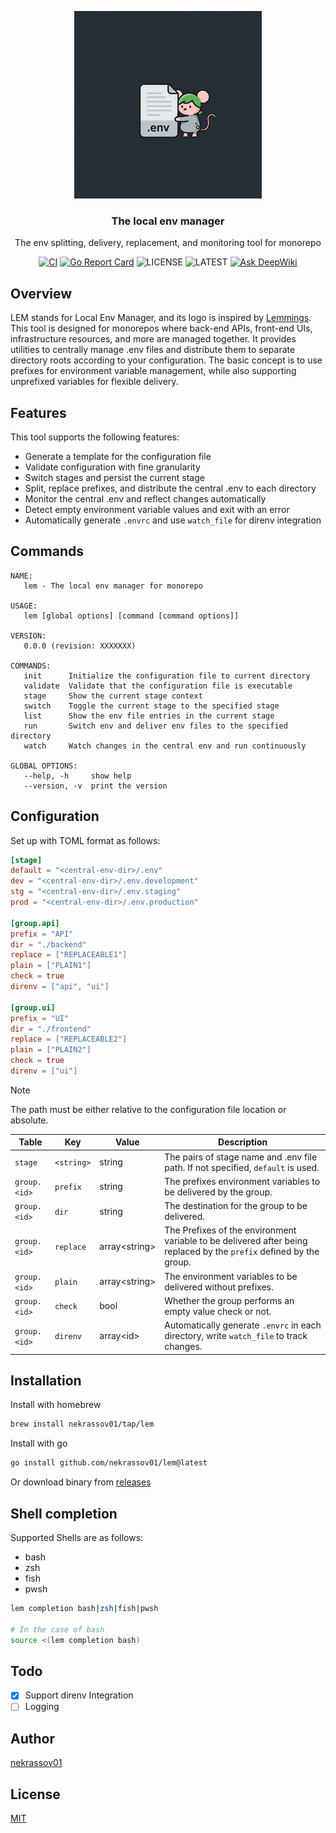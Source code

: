<p align="center">
  <img alt="lem logo" src="./_assets/logo.png" height="300" />
  <h3 align="center">The local env manager</h3>
  <p align="center">The env splitting, delivery, replacement, and monitoring tool for monorepo</p>
  <p align="center">
    <a href="https://github.com/nekrassov01/lem/actions/workflows/ci.yml"><img src="https://github.com/nekrassov01/lem/actions/workflows/ci.yml/badge.svg" alt="CI" /></a>
    <a href="https://goreportcard.com/report/github.com/nekrassov01/lem"><img src="https://goreportcard.com/badge/github.com/nekrassov01/lem" alt="Go Report Card" /></a>
    <img src="https://img.shields.io/github/license/nekrassov01/lem" alt="LICENSE" />
    <img src="https://img.shields.io/github/v/release/nekrassov01/lem" alt="LATEST" />
    <a href="https://deepwiki.com/nekrassov01/lem"><img src="https://deepwiki.com/badge.svg" alt="Ask DeepWiki" /></a>
  </p>
</p>

## Overview

LEM stands for Local Env Manager, and its logo is inspired by [Lemmings](https://en.wikipedia.org/wiki/Lemmings_%28video_game%29). This tool is designed for monorepos where back-end APIs, front-end UIs, infrastructure resources, and more are managed together. It provides utilities to centrally manage .env files and distribute them to separate directory roots according to your configuration.
The basic concept is to use prefixes for environment variable management, while also supporting unprefixed variables for flexible delivery.

## Features

This tool supports the following features:

- Generate a template for the configuration file
- Validate configuration with fine granularity
- Switch stages and persist the current stage
- Split, replace prefixes, and distribute the central .env to each directory
- Monitor the central .env and reflect changes automatically
- Detect empty environment variable values and exit with an error
- Automatically generate `.envrc` and use `watch_file` for direnv integration

## Commands

```text
NAME:
   lem - The local env manager for monorepo

USAGE:
   lem [global options] [command [command options]]

VERSION:
   0.0.0 (revision: XXXXXXX)

COMMANDS:
   init      Initialize the configuration file to current directory
   validate  Validate that the configuration file is executable
   stage     Show the current stage context
   switch    Toggle the current stage to the specified stage
   list      Show the env file entries in the current stage
   run       Switch env and deliver env files to the specified directory
   watch     Watch changes in the central env and run continuously

GLOBAL OPTIONS:
   --help, -h     show help
   --version, -v  print the version
```

## Configuration

Set up with TOML format as follows:

```toml
[stage]
default = "<central-env-dir>/.env"
dev = "<central-env-dir>/.env.development"
stg = "<central-env-dir>/.env.staging"
prod = "<central-env-dir>/.env.production"

[group.api]
prefix = "API"
dir = "./backend"
replace = ["REPLACEABLE1"]
plain = ["PLAIN1"]
check = true
direnv = ["api", "ui"]

[group.ui]
prefix = "UI"
dir = "./frontend"
replace = ["REPLACEABLE2"]
plain = ["PLAIN2"]
check = true
direnv = ["ui"]
```

>[!NOTE]
>The path must be either relative to the configuration file location or absolute.

| Table        | Key        | Value           | Description                                                                                                         |
| ------------ | ---------- | --------------- | ------------------------------------------------------------------------------------------------------------------- |
| `stage`      | `<string>` | string          | The pairs of stage name and .env file path. If not specified, `default` is used.                                    |
| `group.<id>` | `prefix`   | string          | The prefixes environment variables to be delivered by the group.                                                    |
| `group.<id>` | `dir`      | string          | The destination for the group to be delivered.                                                                      |
| `group.<id>` | `replace`  | array\<string\> | The Prefixes of the environment variable to be delivered after being replaced by the `prefix` defined by the group. |
| `group.<id>` | `plain`    | array\<string\> | The environment variables to be delivered without prefixes.                                                         |
| `group.<id>` | `check`    | bool            | Whether the group performs an empty value check or not.                                                             |
| `group.<id>` | `direnv`   | array\<id\>     | Automatically generate `.envrc` in each directory, write `watch_file` to track changes.                             |

## Installation

Install with homebrew

```sh
brew install nekrassov01/tap/lem
```

Install with go

```sh
go install github.com/nekrassov01/lem@latest
```

Or download binary from [releases](https://github.com/nekrassov01/lem/releases)

## Shell completion

Supported Shells are as follows:

- bash
- zsh
- fish
- pwsh

```sh
lem completion bash|zsh|fish|pwsh

# In the case of bash
source <(lem completion bash)
```

## Todo

- [x] Support direnv Integration
- [ ] Logging

## Author

[nekrassov01](https://github.com/nekrassov01)

## License

[MIT](https://github.com/nekrassov01/lem/blob/main/LICENSE)
